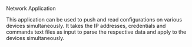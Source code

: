 Network Application

This application can be used to push and read configurations on various devices simultaneously. It takes the IP addresses, credentials and commands text files as input to parse the respective data and apply to the devices simultaneously.

